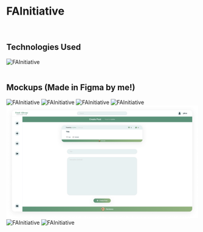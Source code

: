 # FAInitiative
<br />

## Technologies Used

![FAInitiative](https://github.com/juliuscecilia33/FAInitiative/blob/main/client/public/images/Logos.png)
<br />
<br />

## Mockups (Made in Figma by me!)

![FAInitiative](https://github.com/juliuscecilia33/FAInitiative/blob/main/client/public/images/Page1.png)
![FAInitiative](https://github.com/juliuscecilia33/FAInitiative/blob/main/mockups/Page6.png)
![FAInitiative](https://github.com/juliuscecilia33/FAInitiative/blob/main/mockups/Page2.png)
![FAInitiative](https://github.com/juliuscecilia33/FAInitiative/blob/main/client/public/images/Page3.png)
![FAInitiative](https://github.com/juliuscecilia33/FAInitiative/blob/main/mockups/Page%207v2.png)
![FAInitiative](https://github.com/juliuscecilia33/FAInitiative/blob/main/client/public/images/Page4.png)
![FAInitiative](https://github.com/juliuscecilia33/FAInitiative/blob/main/client/public/images/Page5.png)
